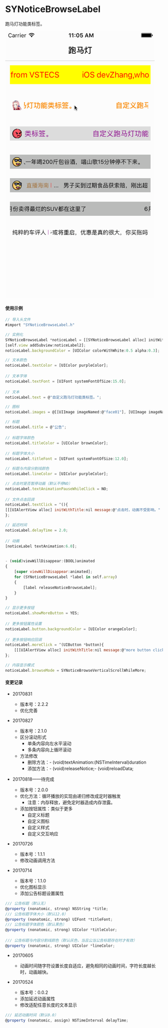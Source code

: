 # SYNoticeBrowseLabel
跑马灯功能类标签。

![SYNoticeBrowseLabel.gif](./SYNoticeBrowseLabel.gif)

#### 使用示例

~~~ javascript
// 导入头文件
#import "SYNoticeBrowseLabel.h"
~~~ 

~~~ javascript
// 实例化
SYNoticeBrowseLabel *noticeLabel = [[SYNoticeBrowseLabel alloc] initWithFrame:CGRectMake(10.0, 10.0, (self.view.frame.size.width - 10.0 * 2), 30.0)];
[self.view addSubview:noticeLabel2];
noticeLabel.backgroundColor = [UIColor colorWithWhite:0.5 alpha:0.3];
~~~ 

~~~ javascript
// 文本颜色
noticeLabel.textColor = [UIColor purpleColor];

// 文本字体
noticeLabel.textFont = [UIFont systemFontOfSize:15.0];

// 文本
noticeLabel.text = @"自定义跑马灯功能类标签。";
~~~ 

~~~ javascript
// 图标
noticeLabel.images = @[[UIImage imageNamed:@"face01"], [UIImage imageNamed:@"face02"], [UIImage imageNamed:@"face03"], [UIImage imageNamed:@"face04"], [UIImage imageNamed:@"face05"], [UIImage imageNamed:@"face06"]];
~~~ 

~~~ javascript
// 标题
noticeLabel.title = @"公告";

// 标题字体颜色
noticeLabel.titleColor = [UIColor brownColor];

// 标题字体大小
noticeLabel.titleFont = [UIFont systemFontOfSize:12.0];
~~~ 

~~~ javascript
// 标题与内容分割线颜色
noticeLabel.lineColor = [UIColor purpleColor];
~~~ 

~~~ javascript
// 点击时是否暂停动画（默认不停NO）
noticeLabel.textAnimationPauseWhileClick = NO;

// 文件点击回调
noticeLabel.textClick = ^(){
[[[UIAlertView alloc] initWithTitle:nil message:@"点击时，动画不受影响。" delegate:nil cancelButtonTitle:@"知道了" otherButtonTitles:nil, nil] show];
};
~~~ 

~~~ javascript
// 延迟时间
noticeLabel.delayTime = 2.0;

// 动画
[noticeLabel textAnimation:6.0];
~~~ 

~~~ javascript

- (void)viewWillDisappear:(BOOL)animated
{
    [super viewWillDisappear:animated];
    for (SYNoticeBrowseLabel *label in self.array)
    {
        [label releaseNoticeBrowseLabel];
    }
}

~~~ 

~~~ javascript
// 显示更多按钮
noticeLabel.showMoreButton = YES;

// 更多按钮属性设置
noticeLabel.button.backgroundColor = [UIColor orangeColor];

// 更多按钮响应回调
noticeLabel.moreClick = ^(UIButton *button){
    [[[UIAlertView alloc] initWithTitle:nil message:@"more button click" delegate:nil cancelButtonTitle:nil otherButtonTitles:@"OK", nil] show];
};
~~~ 

~~~ javascript
// 内容显示模式
noticeLabel.browseMode = SYNoticeBrowseVerticalScrollWhileMore;
~~~



#### 变更记录
* 20170831
  * 版本号：2.2.2
  * 优化完善

* 20170827
  * 版本号：2.1.0
  * 区分滚动形式
    * 单条内容向左水平滚动
    * 多条内容向上循环滚动
  * 方法修改
    * 删除方法：- (void)textAnimation:(NSTimeInterval)duration
    * 添加方法：- (void)releaseNotice;- (void)reloadData;

* 20170818——待完成
  * 版本号：2.0.0
  * 优化方法：循环播放的实现由递归修改成定时器触发
    * 注意：内存释放，避免定时器造成内存泄露。
  * 添加按钮属性：类似于更多
    * 自定义标题
    * 自定义图标
    * 自定义样式
    * 自定义交互响应
  
* 20170726 
  * 版本号：1.1.1
  * 修改动画调用方法

* 20170714 
  * 版本号：1.1.0
  * 优化图标显示
  * 添加公告标题设置属性

~~~ javascript
/// 公告标题（默认无）
@property (nonatomic, strong) NSString *title;
/// 公告标题字体大小（默认12.0）
@property (nonatomic, strong) UIFont *titleFont;
/// 公告标题字体颜色（默认黑色）
@property (nonatomic, strong) UIColor *titleColor;

/// 公告标题与内容分割线颜色（默认灰色，当且公当公告标题存在时才有效）
@property (nonatomic, strong) UIColor *lineColor;
~~~


* 20170605 
  * 动画时间随字符设置长度自适应，避免相同的动画时间，字符长度越长时，动画越快。

* 20170524 
  * 版本号：0.0.2
  * 添加延迟动画属性
  * 修改适配任意长度的文本显示

~~~ javascript
/// 延迟动画时间（默认0.0）
@property (nonatomic, assign) NSTimeInterval delayTime;
~~~

